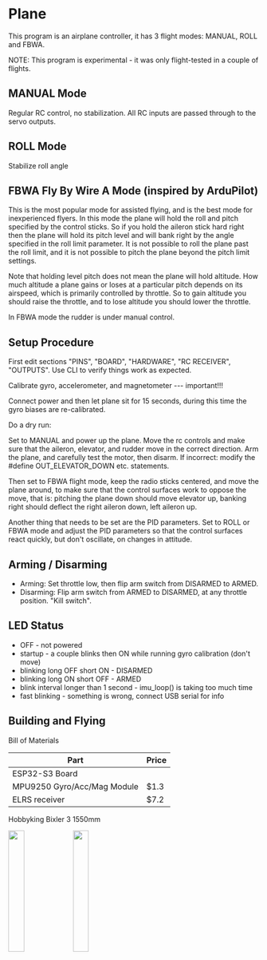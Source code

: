 # Plane

This program is an airplane controller, it has 3 flight modes: MANUAL, ROLL and FBWA.

NOTE: This program is experimental - it was only flight-tested in a couple of flights.

## MANUAL Mode

Regular RC control, no stabilization. All RC inputs are passed through to the servo outputs.

## ROLL Mode

Stabilize roll angle

## FBWA Fly By Wire A Mode (inspired by ArduPilot)

This is the most popular mode for assisted flying, and is the best mode for inexperienced flyers. In this mode the
plane will hold the roll and pitch specified by the control sticks. So if you hold the aileron stick hard right then the 
plane will hold its pitch level and will bank right by the angle specified in the roll limit parameter. It is not possible 
to roll the plane past the roll limit, and it is not possible to pitch the plane beyond the pitch limit settings.

Note that holding level pitch does not mean the plane will hold altitude. How much altitude a plane gains or loses at a 
particular pitch depends on its airspeed, which is primarily controlled by throttle. So to gain altitude you should raise 
the throttle, and to lose altitude you should lower the throttle.

In FBWA mode the rudder is under manual control.

## Setup Procedure

First edit sections "PINS", "BOARD", "HARDWARE", "RC RECEIVER", "OUTPUTS". Use CLI to verify things work as expected.

Calibrate gyro, accelerometer, and magnetometer --- important!!!

Connect power and then let plane sit for 15 seconds, during this time the gyro biases are re-calibrated.

Do a dry run:

Set to MANUAL and power up the plane. Move the rc controls and make sure that the aileron, elevator, and rudder move in 
the correct direction. Arm the plane, and carefully test the motor, then disarm.
If incorrect: modify the #define OUT_ELEVATOR_DOWN etc. statements.

Then set to FBWA flight mode, keep the radio sticks centered, and move the plane around, to make sure that the control 
surfaces work to oppose the move, that is: pitching the plane down should move elevator up, banking right should deflect 
the right aileron down, left aileron up. 

Another thing that needs to be set are the PID parameters. Set to ROLL or FBWA mode and adjust the PID parameters so that the 
control surfaces react quickly, but don't oscillate, on changes in attitude.

## Arming / Disarming

- Arming: Set throttle low, then flip arm switch from DISARMED to ARMED.
- Disarming: Flip arm switch from ARMED to DISARMED, at any throttle position. "Kill switch".

## LED Status

- OFF - not powered
- startup - a couple blinks then ON while running gyro calibration (don't move)
- blinking long OFF short ON - DISARMED
- blinking long ON short OFF - ARMED
- blink interval longer than 1 second - imu_loop() is taking too much time
- fast blinking - something is wrong, connect USB serial for info

## Building and Flying

Bill of Materials

Part|Price
|-|-|
ESP32-S3 Board |
MPU9250 Gyro/Acc/Mag Module | $1.3
ELRS receiver | $7.2
Hobbyking Bixler 3 1550mm

<img src="../img/ex-p1.jpg" width="25%" /> <img src="../img/ex-p2.jpg" width="25%" />
